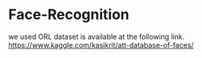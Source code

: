 # Face-Recognition
we used ORL dataset is available at the following link. https://www.kaggle.com/kasikrit/att-database-of-faces/
